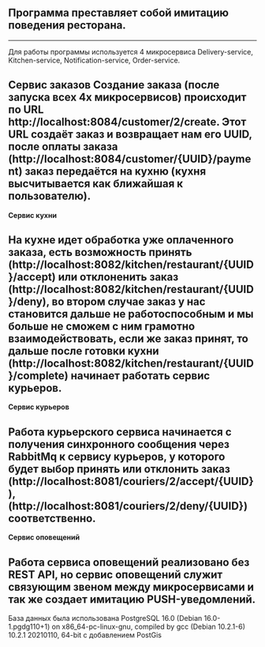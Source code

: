 Программа преставляет собой имитацию поведения ресторана.
---
---
Для работы программы используется 4 микросервиса Delivery-service, Kitchen-service, Notification-service, Order-service.

**Сервис заказов**
Создание заказа (после запуска всех 4х микросервисов) происходит по URL
http://localhost:8084/customer/2/create.
Этот URL создаёт заказ и возвращает нам его UUID, после оплаты заказа (http://localhost:8084/customer/{UUID}/payment) заказ передаётся на кухню
(кухня высчитывается как ближайшая к пользователю).
---
**Сервис кухни**

На кухне идет обработка уже оплаченного заказа, есть возможность принять (http://localhost:8082/kitchen/restaurant/{UUID}/accept)
или отклоненить заказ (http://localhost:8082/kitchen/restaurant/{UUID}/deny), во втором случае заказ у нас становится дальше не работоспособным
и мы больше не сможем с ним грамотно взаимодействовать, если же заказ принят, то дальше после готовки кухни
(http://localhost:8082/kitchen/restaurant/{UUID}/complete) начинает работать сервис курьеров.
---
**Сервис курьеров**

Работа курьерского сервиса начинается с получения синхронного сообщения через RabbitMq к сервису курьеров, у которого будет выбор принять
или отклонить заказ (http://localhost:8081/couriers/2/accept/{UUID}), (http://localhost:8081/couriers/2/deny/{UUID}) соответственно.
---
**Сервис оповещений**

Работа сервиса оповещений реализовано без REST API, но сервис оповещений служит связующим 
звеном между микросервисами и так же создает имитацию PUSH-уведомлений.
---
База данных была использована PostgreSQL 16.0 (Debian 16.0-1.pgdg110+1) on x86_64-pc-linux-gnu, compiled by gcc (Debian 10.2.1-6) 10.2.1 20210110, 64-bit с добавлением PostGis

